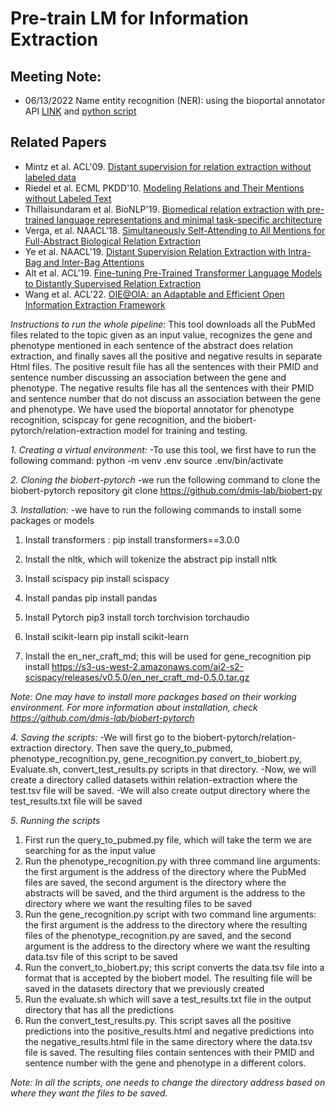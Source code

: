 # Pre-train LM for Information Extraction

## Meeting Note:
- 06/13/2022
Name entity recognition (NER): using the bioportal annotator API [LINK](http://data.bioontology.org/documentation) and [python script](https://github.com/ncbo/ncbo_rest_sample_code/blob/master/python/python3/annotate_text.py)

## Related Papers
- Mintz et al. ACL'09. [Distant supervision for relation extraction without labeled data](https://aclanthology.org/P09-1113.pdf)
- Riedel et al. ECML PKDD'10. [Modeling Relations and Their Mentions without
Labeled Text](https://link.springer.com/content/pdf/10.1007/978-3-642-15939-8_10.pdf)
- Thillaisundaram et al. BioNLP'19. [Biomedical relation extraction with pre-trained language representations
and minimal task-specific architecture](https://aclanthology.org/D19-5713.pdf)
- Verga, et al. NAACL'18. [Simultaneously Self-Attending to All Mentions for
Full-Abstract Biological Relation Extraction](https://aclanthology.org/N18-1080.pdf)
- Ye et al. NAACL'19. [Distant Supervision Relation Extraction with Intra-Bag
and Inter-Bag Attentions](https://aclanthology.org/N19-1288.pdf)
- Alt et al. ACL'19. [Fine-tuning Pre-Trained Transformer Language Models to Distantly
Supervised Relation Extraction](https://aclanthology.org/P19-1134.pdf)
- Wang et al. ACL'22. [OIE@OIA: an Adaptable and Efficient Open Information Extraction
Framework](https://aclanthology.org/2022.acl-long.430.pdf)




*Instructions to run the whole pipeline:*
This tool downloads all the PubMed files related to the topic given as an input value, recognizes the gene and phenotype mentioned in each sentence of the abstract does relation extraction, and finally saves all the positive and negative results in separate Html files. The positive result file has all the sentences with their PMID and sentence number discussing an association between the gene and phenotype. The negative results file has all the sentences with their PMID and sentence number that do not discuss an association between the gene and phenotype. We have used the bioportal annotator for phenotype recognition, scispcay for gene recognition, and the biobert-pytorch/relation-extraction model for training and testing. 


*1. Creating a virtual environment:*
-To use this tool, we first have to run the following command:
python -m venv .env
source .env/bin/activate



*2. Cloning the biobert-pytorch*
-we run the following command to clone the biobert-pytorch repository 
git clone https://github.com/dmis-lab/biobert-py



*3. Installation:*
  -we have to run the following commands to install some packages or models
  1. Install transformers :
  pip install transformers==3.0.0

  2. Install the nltk, which will tokenize the abstract
  pip install nltk

  3. Install scispacy
  pip install scispacy

  4. Install pandas
  pip install pandas

  5. Install Pytorch
  pip3 install torch torchvision torchaudio

  6. Install scikit-learn
  pip install scikit-learn

  7. Install the en_ner_craft_md; this will be used for gene_recognition
  pip install https://s3-us-west-2.amazonaws.com/ai2-s2-scispacy/releases/v0.5.0/en_ner_craft_md-0.5.0.tar.gz

*Note: One may have to install more packages based on their working environment. For more information about installation, check https://github.com/dmis-lab/biobert-pytorch*



*4. Saving the scripts:*
  -We will first go to the biobert-pytorch/relation-extraction directory. Then save the query_to_pubmed, phenotype_recognition.py, gene_recognition.py convert_to_biobert.py, Evaluate.sh, convert_test_results.py scripts in that directory.
  -Now, we will create a directory called datasets within relation-extraction where the test.tsv file will be saved.
  -We will also create output directory where the test_results.txt file will be saved
  


*5. Running the scripts*
  1. First run the query_to_pubmed.py file, which will take the term we are searching for as the input value
  2. Run the phenotype_recognition.py with three command line arguments: the first argument is the address of the directory where the PubMed files are saved, the second argument is the directory where the abstracts will be saved, and the third argument is the address to the directory where we want the resulting files to be saved
  3. Run the gene_recognition.py script with two command line arguments: the first argument is the address to the directory where the resulting files of the phenotype_recognition.py are saved, and the second argument is the address to the directory where we want the resulting data.tsv file of this script to be saved
  4. Run the convert_to_biobert.py; this script converts the data.tsv file into a format that is accepted by the biobert model. The resulting file will be saved in the datasets directory that we previously created
  5. Run the evaluate.sh which will save a test_results.txt file in the output directory that has all the predictions
  6. Run the convert_test_results.py. This script saves all the positive predictions into the positive_results.html and negative predictions into the negative_results.html file in the same directory where the data.tsv file is saved. The resulting files contain sentences with their PMID and sentence number with the gene and phenotype in a different colors. 
  
  
*Note: In all the scripts, one needs to change the directory address based on where they want the files to be saved.* 
  






  
